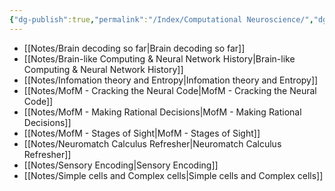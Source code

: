 ```yaml
---
{"dg-publish":true,"permalink":"/Index/Computational Neuroscience/","dgPassFrontmatter":true,"noteIcon":""}
---
```


- [[Notes/Brain decoding so far\|Brain decoding so far]]
- [[Notes/Brain-like Computing & Neural Network History\|Brain-like Computing & Neural Network History]]
- [[Notes/Infomation theory and Entropy\|Infomation theory and Entropy]]
- [[Notes/MofM - Cracking the Neural Code\|MofM - Cracking the Neural Code]]
- [[Notes/MofM - Making Rational Decisions\|MofM - Making Rational Decisions]]
- [[Notes/MofM - Stages of Sight\|MofM - Stages of Sight]]
- [[Notes/Neuromatch Calculus Refresher\|Neuromatch Calculus Refresher]]
- [[Notes/Sensory Encoding\|Sensory Encoding]]
- [[Notes/Simple cells and Complex cells\|Simple cells and Complex cells]]
